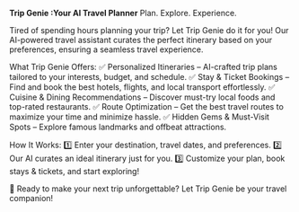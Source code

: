 **Trip Genie :Your AI Travel Planner**
Plan. Explore. Experience.

Tired of spending hours planning your trip? Let Trip Genie do it for you! Our AI-powered travel assistant curates the perfect itinerary based on your preferences, ensuring a seamless travel experience.

What Trip Genie Offers: ✅ Personalized Itineraries – AI-crafted trip plans tailored to your interests, budget, and schedule. ✅ Stay & Ticket Bookings – Find and book the best hotels, flights, and local transport effortlessly. ✅ Cuisine & Dining Recommendations – Discover must-try local foods and top-rated restaurants. ✅ Route Optimization – Get the best travel routes to maximize your time and minimize hassle. ✅ Hidden Gems & Must-Visit Spots – Explore famous landmarks and offbeat attractions.

How It Works: 1️⃣ Enter your destination, travel dates, and preferences. 2️⃣ Our AI curates an ideal itinerary just for you. 3️⃣ Customize your plan, book stays & tickets, and start exploring!

🚀 Ready to make your next trip unforgettable? Let Trip Genie be your travel companion!
